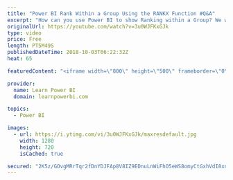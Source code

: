 ```yaml
---
title: "Power BI Rank Within a Group Using the RANKX Function #Q&A"
excerpt: "How can you use Power BI to show Ranking within a Group? We will create a ranking chart, using the RANKX Function to make it super-easy Links mentioned in the Video:  Power BI Tutorial for Beginners: DAX. Measure (1.3.2) - https://youtu.be/rCXgV__3ddw -----------------------------------------------------------------------------------"
originalUrl: https://youtube.com/watch?v=3u0WJFKxGJk
type: video
price: Free
length: PT5M49S
publishedDateTime: 2018-10-03T06:22:32Z
heat: 65

featuredContent: "<iframe width=\"800\" height=\"500\" frameborder=\"0\" src=\"https://www.youtube.com/embed/3u0WJFKxGJk\" allow=\"accelerometer; autoplay; encrypted-media; gyroscope; picture-in-picture\" allowfullscreen></iframe>"

provider:
  name: Learn Power BI
  domain: learnpowerbi.com

topics:
  - Power BI

images:
  - url: https://i.ytimg.com/vi/3u0WJFKxGJk/maxresdefault.jpg
    width: 1280
    height: 720
    isCached: true

secured: "2K5z/GOvgMRrTqr2fDnYDJFAp8V8IZ9EDnuLnWiFhO5eWS8omyCtGxhVdI8xn9XGie4tBZipT5FyPjJJsLP5rIpK6dHBspTUFRs8KIjeS+pvrQ0c2fGt/vjzUiQB8EQ/9uczU+HQd5FEKbnT9pisYLIWo6ie0f116rX243SB/g2+lRuvZvkrWjBvY//lNkbNr0QQQD1crZzx3BSyONud/IoaCXKGkepaAihO17xJolZP01F8heoVt/4SyTtDdJODBdAuBThFLv1/5XnnGpSwmlu7z4iFf+r3AwYLHXA7LGY5ovctln6RWugQXhqJ3VP0w34v6t+2puyrruZ8YYd9ovy7FMmbmRYHjJPjivDh/vxNqln9FmzRIE8cFsFbBwhcwduQ9aArOAffyBhmSasvlEEalxBICK3q3+7Xza2a3xk=;Lyq329JmhadA0pReYC/dTw=="
---
```


